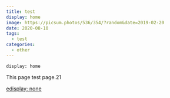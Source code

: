 ```yaml
---
title: test
display: home
image: https://picsum.photos/536/354/?random&date=2019-02-20
date: 2020-08-10
tags: 
  - test
categories:
  - other
--- 
```


`display: home`

This page test page.21

<!-- more -->

[edisplay: none](./3.md)